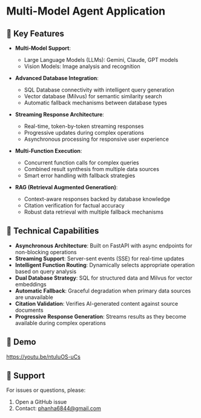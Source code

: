 # Multi-Model Agent Application

## 🎯 Key Features

- **Multi-Model Support**:
  - Large Language Models (LLMs): Gemini, Claude, GPT models
  - Vision Models: Image analysis and recognition

- **Advanced Database Integration**:
  - SQL Database connectivity with intelligent query generation
  - Vector database (Milvus) for semantic similarity search
  - Automatic fallback mechanisms between database types
  
- **Streaming Response Architecture**:
  - Real-time, token-by-token streaming responses
  - Progressive updates during complex operations
  - Asynchronous processing for responsive user experience
  
- **Multi-Function Execution**:
  - Concurrent function calls for complex queries
  - Combined result synthesis from multiple data sources
  - Smart error handling with fallback strategies
  
- **RAG (Retrieval Augmented Generation)**:
  - Context-aware responses backed by database knowledge
  - Citation verification for factual accuracy
  - Robust data retrieval with multiple fallback mechanisms

## 🚀 Technical Capabilities

- **Asynchronous Architecture**: Built on FastAPI with async endpoints for non-blocking operations
- **Streaming Support**: Server-sent events (SSE) for real-time updates
- **Intelligent Function Routing**: Dynamically selects appropriate operation based on query analysis
- **Dual Database Strategy**: SQL for structured data and Milvus for vector embeddings
- **Automatic Fallback**: Graceful degradation when primary data sources are unavailable
- **Citation Validation**: Verifies AI-generated content against source documents
- **Progressive Response Generation**: Streams results as they become available during complex operations

## 🎥 Demo
https://youtu.be/ntuIuOS-uCs

## 🤝 Support

For issues or questions, please:
1. Open a GitHub issue
2. Contact: phanha6844@gmail.com
